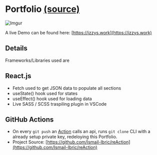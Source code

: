 # Portfolio [(source)](https://github.com/sonnysangha/Resume-Portfolio-Starter-pack)

![Imgur](https://i.imgur.com/qVLyvos.png)

A live Demo can be found here: [https://izzys.work](https://izzys.work)

## Details

Frameworks/Libraries used are

React.js
  -
  - Fetch used to get JSON data to populate all sections
  - useState() hook used for states
  - useEffect() hook used for loading data
  - Live SASS / SCSS traspiling plugin in VSCode

GitHub Actions
  -
  - On every `git push` an [Action](https://github.com/Ismail-Ibric/Portfolio/blob/main/.github/workflows/rebuild-on-izzys-work.yml) calls an api, runs `git clone` CLI with a already setup private key, redeloying this Portfolio.
  - Project Source: [https://github.com/Ismail-Ibric/reAction](https://github.com/Ismail-Ibric/reAction)